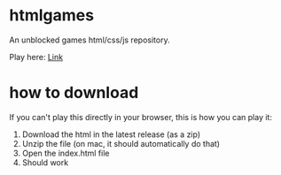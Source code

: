 # htmlgames
An unblocked games html/css/js repository.

Play here: [Link](joe-the-chicken.github.io/htmlgames)

# how to download
If you can't play this directly in your browser, this is how you can play it:
1. Download the html in the latest release (as a zip)
2. Unzip the file (on mac, it should automatically do that)
3. Open the index.html file
4. Should work
